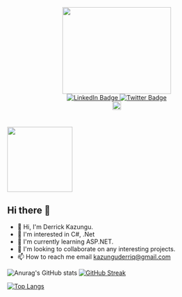 

<div id="header" align="center">
  <img src="https://media.giphy.com/media/EOmYN5kVP3W2Lyn6dx/giphy.gif" width="250" height="200"/>
</div>
<div id="badges" align="center">
  <a href="https://www.linkedin.com/in/brooksdonald/">
    <img src="https://img.shields.io/badge/LinkedIn-blue?style=for-the-badge&logo=linkedin&logoColor=white" alt="LinkedIn Badge"/>
  </a>
  <a href="https://twitter.com/thekenyansaint">
    <img src="https://img.shields.io/badge/Twitter-blue?style=for-the-badge&logo=twitter&logoColor=white" alt="Twitter Badge"/>
  </a>
</div>
<div align="center">
  <img src="https://komarev.com/ghpvc/?username=
Kazungu1&style=flat-square&color=blue" alt="" height="20"/>
</div>
<h1>
  <img src="https://media.giphy.com/media/LuVMhu0a2B1Go/giphy.gif" width="150"/>
</h1>

## Hi there 👋

- :wave: Hi, I'm Derrick Kazungu.
- :eyes: I'm interested in C#, .Net 
- :seedling: I'm currently learning ASP.NET.
- :revolving_hearts:️ I'm looking to collaborate on any interesting projects.
- :mailbox: How to reach me email kazunguderriq@gmail.com
<!---
**brooksd/brooksd** is a :sparkles: special :sparkles: repository because its `README.md` (this file) appears on your GitHub profile.
You can click the Preview link to take a look at your changes.
--->
![Anurag's GitHub stats](https://github-readme-stats.vercel.app/api?username=Kazungu1&show_icons=true&theme=codeSTACKr)
[![GitHub Streak](https://github-readme-streak-stats.herokuapp.com/?user=KAzungu1&theme=dark)](https://git.io/streak-stats)
<!--
--->
[![Top Langs](https://github-readme-stats.vercel.app/api/top-langs/?username=Kazungu1&layout=compact&theme=dark)](https://github.com/anuraghazra/github-readme-stats)
<!--
**brooksd/brooksd** is a ✨ _special_ ✨ repository because its `README.md` (this file) appears on your GitHub profile.

Here are some ideas to get you started:

- 🔭 I’m currently working on ...
- 🌱 I’m currently learning ...
- 👯 I’m looking to collaborate on ...
- 🤔 I’m looking for help with ...
- 💬 Ask me about ...
- 📫 How to reach me: ...
- 😄 Pronouns: ...
- ⚡ Fun fact: ...
-->
